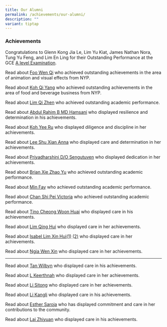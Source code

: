 ```yaml
---
title: Our Alumni
permalink: /achievements/our-alumni/
description: ""
variant: tiptap
---
```

<h3>Achievements</h3>
<p>Congratulations to Glenn Kong Jia Le, Lim Yu Kiat, James Nathan Nora,
Tung Yu Feng, and Lim En Ling for their Outstanding Performance at the
GCE <a href="https://staging.d3sil9pzbw3lij.amplifyapp.com/images/Achievements/DEYI_SECONDARY_SCHOOL.png" rel="noopener nofollow" target="_blank">A level Examination</a>.</p>
<p>Read about <a href="https://staging.d3sil9pzbw3lij.amplifyapp.com/images/Achievements/2025_Foo_Wen_Qi_Outstanding_Achievement.jpg" rel="noopener noreferrer nofollow" target="_blank">Foo Wen Qi</a> who
achieved outstanding achievements in the area of animation and visual effects
from NYP.</p>
<p>Read about <a href="https://staging.d3sil9pzbw3lij.amplifyapp.com/images/Achievements/2025_Koh_Qi_Yang_Outstanding_Achievement.jpg" rel="noopener noreferrer nofollow" target="_blank">Koh Qi Yang</a> who
achieved outstanding achievements in the area of food and beverage business
from NYP.</p>
<p>Read about&nbsp;<a href="https://staging.d3sil9pzbw3lij.amplifyapp.com/images/Achievements/2020%20alumni%20lim%20qi%20zhen.jpg" rel="noopener noreferrer nofollow" target="_blank">Lim Qi Zhen</a>&nbsp;who
achieved outstanding academic performance.</p>
<p>Read about&nbsp;<a href="https://staging.d3sil9pzbw3lij.amplifyapp.com/images/Achievements/2022%20alumni%20abdul%20rahim%20b%20md%20hamsani.jpg" rel="noopener noreferrer nofollow" target="_blank">Abdul Rahim B MD Hamsani</a>&nbsp;who
displayed resilience and determination in his achievements.</p>
<p>Read about&nbsp;<a href="https://staging.d3sil9pzbw3lij.amplifyapp.com/images/Achievements/2022%20alumni%20koh%20yee%20ru.jpg" rel="noopener noreferrer nofollow" target="_blank">Koh Yee Ru</a>&nbsp;who
displayed diligence and discipline in her achievements.</p>
<p>Read about&nbsp;<a href="https://staging.d3sil9pzbw3lij.amplifyapp.com/images/Achievements/2022%20alumni%20abdul%20rahim%20b%20md%20hamsani%20&amp;%20lee%20shu%20xian%20anna.jpg" rel="noopener noreferrer nofollow" target="_blank">Lee Shu Xian Anna</a>&nbsp;who
displayed care and determination in her achievements.</p>
<p>Read about&nbsp;<a href="https://staging.d3sil9pzbw3lij.amplifyapp.com/images/Achievements/2022%20alumni%20priyadharshini%20do%20sengutuven.jpg" rel="noopener noreferrer nofollow" target="_blank">Priyadharshini D/O Sengutuven</a>&nbsp;who
displayed dedication in her achievements.</p>
<p>Read about&nbsp;<a href="https://staging.d3sil9pzbw3lij.amplifyapp.com/images/Achievements/2022%20alumni%20brian%20xie%20zhao%20yu.jpg" rel="noopener noreferrer nofollow" target="_blank">Brian Xie Zhao Yu</a>&nbsp;who
achieved outstanding academic performance.</p>
<p>Read about&nbsp;<a href="https://staging.d3sil9pzbw3lij.amplifyapp.com/images/Achievements/2022%20alumni%20jingli%20kixon%20&amp;%20min%20fay.jpg" rel="noopener noreferrer nofollow" target="_blank">Min Fay</a>&nbsp;who
achieved outstanding academic performance.</p>
<p>Read about&nbsp;<a href="https://staging.d3sil9pzbw3lij.amplifyapp.com/images/Achievements/2022%20alumni%20chan%20shi%20pei%20victoria.jpg" rel="noopener noreferrer nofollow" target="_blank">Chan Shi Pei Victoria</a>&nbsp;who
achieved outstanding academic performance.</p>
<p>Read about&nbsp;<a href="https://staging.d3sil9pzbw3lij.amplifyapp.com/images/Achievements/2022%20alumni%20tino%20cheong%20woon%20huai.jpg" rel="noopener noreferrer nofollow" target="_blank">Tino Cheong Woon Huai</a>&nbsp;who
displayed care in his achievements.</p>
<p>Read about&nbsp;<a href="https://staging.d3sil9pzbw3lij.amplifyapp.com/images/Achievements/2022%20alumni%20lim%20qing%20hui.jpg" rel="noopener noreferrer nofollow" target="_blank">Lim Qing Hui</a>&nbsp;who
displayed care in her achievements.</p>
<p>Read about&nbsp;<a href="https://staging.d3sil9pzbw3lij.amplifyapp.com/images/Achievements/2022%20alumni%20isabel%20lim.jpg" rel="noopener noreferrer nofollow" target="_blank">Isabel Lim Xin Hui(1)</a> 
<a href="https://staging.d3sil9pzbw3lij.amplifyapp.com/images/Achievements/2022%20alumni%20isabel%20lim2.jpg" rel="noopener noreferrer nofollow" target="_blank">(2)</a>&nbsp;who displayed care in her achievements.</p>
<p>Read about&nbsp;<a href="https://staging.d3sil9pzbw3lij.amplifyapp.com/images/Achievements/2022%20alumni%20ngia%20wen%20xin.jpg" rel="noopener noreferrer nofollow" target="_blank">Ngia Wen Xin</a>&nbsp;who
displayed care in her achievements.</p>
<hr>
<p>Read about&nbsp;<a href="https://staging.d3sil9pzbw3lij.amplifyapp.com/images/Achievements/2022%20alumni%20tan%20wilbyn.jpg" rel="noopener noreferrer nofollow" target="_blank">Tan Wilbyn</a>&nbsp;who
displayed care in his achievements.</p>
<p>Read about&nbsp;<a href="https://staging.d3sil9pzbw3lij.amplifyapp.com/images/Achievements/2022%20alumni%20keerthnah.jpg" rel="noopener noreferrer nofollow" target="_blank">L Keerthnah</a>&nbsp;who
displayed care in her achievements.</p>
<p>Read about&nbsp;<a href="https://staging.d3sil9pzbw3lij.amplifyapp.com/images/Achievements/2022%20alumni%20lee%20sitong.jpg" rel="noopener noreferrer nofollow" target="_blank">Li Sitong</a>&nbsp;who
displayed care in her achievements.</p>
<p>Read about&nbsp;<a href="https://staging.d3sil9pzbw3lij.amplifyapp.com/images/Achievements/2022%20alumni%20li%20kangli.jpg" rel="noopener noreferrer nofollow" target="_blank">Li Kangli</a>&nbsp;who
displayed care in his achievements.</p>
<p>Read about&nbsp;<a href="https://staging.d3sil9pzbw3lij.amplifyapp.com/images/Achievements/2022%20alumni%20esther%20saroja.jpg" rel="noopener noreferrer nofollow" target="_blank">Esther Saroja</a>&nbsp;who
has displayed commitment and care in her contributions to the community.</p>
<p>Read about&nbsp;<a href="https://staging.d3sil9pzbw3lij.amplifyapp.com/images/Achievements/2022%20alumni%20lai%20zhiyuan.jpg" rel="noopener noreferrer nofollow" target="_blank">Lai Zhiyuan</a>&nbsp;who
displayed care in his achievements.</p>